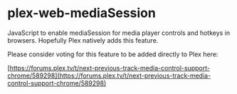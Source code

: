# plex-web-mediaSession

JavaScript to enable mediaSession for media player controls and hotkeys in browsers. Hopefully Plex natively adds this feature.

Please consider voting for this feature to be added directly to Plex here:

[https://forums.plex.tv/t/next-previous-track-media-control-support-chrome/589298](https://forums.plex.tv/t/next-previous-track-media-control-support-chrome/589298)

